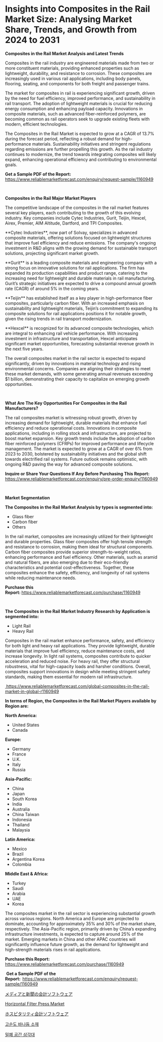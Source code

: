<p><h1>Insights into Composites in the Rail Market Size: Analysing Market Share, Trends, and Growth from 2024 to 2031</h1></p><p><strong>Composites in the Rail Market Analysis and Latest Trends</strong></p>
<p><p>Composites in the rail industry are engineered materials made from two or more constituent materials, providing enhanced properties such as lightweight, durability, and resistance to corrosion. These composites are increasingly used in various rail applications, including body panels, flooring, seating, and components for both freight and passenger trains. </p><p>The market for composites in rail is experiencing significant growth, driven by the need for fuel efficiency, improved performance, and sustainability in rail transport. The adoption of lightweight materials is crucial for reducing energy consumption and enhancing payload capacity. Innovations in composite materials, such as advanced fiber-reinforced polymers, are becoming common as rail operators seek to upgrade existing fleets with modern, efficient technologies. </p><p>The Composites in the Rail Market is expected to grow at a CAGR of 13.7% during the forecast period, reflecting a robust demand for high-performance materials. Sustainability initiatives and stringent regulations regarding emissions are further propelling this growth. As the rail industry continues to modernize, the trend towards integrating composites will likely expand, enhancing operational efficiency and contributing to environmental goals.</p></p>
<p><strong>Get a Sample PDF of the Report:&nbsp;</strong> <a href="https://www.reliablemarketforecast.com/enquiry/request-sample/1160949">https://www.reliablemarketforecast.com/enquiry/request-sample/1160949</a></p>
<p>&nbsp;</p>
<p><strong>Composites in the Rail Major Market Players</strong></p>
<p><p>The competitive landscape of the composites in the rail market features several key players, each contributing to the growth of this evolving industry. Key companies include Cytec Industries, Gurit, Teijin, Hexcel, Airex, Premier, AIM Altitude, Dartford, and TPI Composites.</p><p>**Cytec Industries**, now part of Solvay, specializes in advanced composite materials, offering solutions focused on lightweight structures that improve fuel efficiency and reduce emissions. The company's ongoing investment in R&D aligns with the growing demand for sustainable transport solutions, projecting significant market growth.</p><p>**Gurit** is a leading composite materials and engineering company with a strong focus on innovative solutions for rail applications. The firm has expanded its production capabilities and product range, catering to the increasing need for lightweight and durable materials in rail manufacturing. Gurit’s strategic initiatives are expected to drive a compound annual growth rate (CAGR) of around 5% in the coming years.</p><p>**Teijin** has established itself as a key player in high-performance fiber composites, particularly carbon fiber. With an increased emphasis on sustainability and lightweight materials, Teijin’s commitment to expanding its composite solutions for rail applications positions it for notable growth, given the rising trends in rail transport modernization.</p><p>**Hexcel** is recognized for its advanced composite technologies, which are integral to enhancing rail vehicle performance. With increasing investment in infrastructure and transportation, Hexcel anticipates significant market opportunities, forecasting substantial revenue growth in the next five years.</p><p>The overall composites market in the rail sector is expected to expand significantly, driven by innovations in material technology and rising environmental concerns. Companies are aligning their strategies to meet these market demands, with some generating annual revenues exceeding $1 billion, demonstrating their capacity to capitalize on emerging growth opportunities.</p></p>
<p>&nbsp;</p>
<p><strong>What Are The Key Opportunities For Composites in the Rail Manufacturers?</strong></p>
<p><p>The rail composites market is witnessing robust growth, driven by increasing demand for lightweight, durable materials that enhance fuel efficiency and reduce operational costs. Innovations in composite applications, including in rolling stock and infrastructure, are projected to boost market expansion. Key growth trends include the adoption of carbon fiber reinforced polymers (CFRPs) for improved performance and lifecycle management. The market is expected to grow at a CAGR of over 6% from 2023 to 2030, bolstered by sustainability initiatives and the global shift towards electrified rail systems. Future outlook remains optimistic, with ongoing R&D paving the way for advanced composite solutions.</p></p>
<p><strong>Inquire or Share Your Questions If Any Before Purchasing This Report:</strong> <a href="https://www.reliablemarketforecast.com/enquiry/pre-order-enquiry/1160949">https://www.reliablemarketforecast.com/enquiry/pre-order-enquiry/1160949</a></p>
<p>&nbsp;</p>
<p><strong>Market Segmentation</strong></p>
<p><strong>The Composites in the Rail Market Analysis by types is segmented into:</strong></p>
<p><ul><li>Glass fiber</li><li>Carbon fiber</li><li>Others</li></ul></p>
<p><p>In the rail market, composites are increasingly utilized for their lightweight and durable properties. Glass fiber composites offer high tensile strength and resistance to corrosion, making them ideal for structural components. Carbon fiber composites provide superior strength-to-weight ratios, enhancing performance and fuel efficiency. Other materials, such as aramid and natural fibers, are also emerging due to their eco-friendly characteristics and potential cost-effectiveness. Together, these composites enhance the safety, efficiency, and longevity of rail systems while reducing maintenance needs.</p></p>
<p><strong>Purchase this Report:&nbsp;</strong><a href="https://www.reliablemarketforecast.com/purchase/1160949">https://www.reliablemarketforecast.com/purchase/1160949</a></p>
<p>&nbsp;</p>
<p><strong>The Composites in the Rail Market Industry Research by Application is segmented into:</strong></p>
<p><ul><li>Light Rail</li><li>Heavy Rail</li></ul></p>
<p><p>Composites in the rail market enhance performance, safety, and efficiency for both light and heavy rail applications. They provide lightweight, durable materials that improve fuel efficiency, reduce maintenance costs, and increase longevity. In light rail systems, composites contribute to quicker acceleration and reduced noise. For heavy rail, they offer structural robustness, vital for high-capacity loads and harsher conditions. Overall, composites support innovations in design while meeting stringent safety standards, making them essential for modern rail infrastructure.</p></p>
<p><a href="https://www.reliablemarketforecast.com/global-composites-in-the-rail-market-in-global-r1160949">&nbsp;https://www.reliablemarketforecast.com/global-composites-in-the-rail-market-in-global-r1160949</a></p>
<p><strong>In terms of Region, the Composites in the Rail Market Players available by Region are:</strong></p>
<p>
    <p> <strong> North America: </strong>
        <ul>
            <li>United States</li>
            <li>Canada</li>
        </ul>
        </p> 
    <p> <strong> Europe: </strong>
        <ul>
            <li>Germany</li>
            <li>France</li>
            <li>U.K.</li>
            <li>Italy</li>
            <li>Russia</li>
        </ul>
        </p> 
    <p> <strong> Asia-Pacific: </strong>
        <ul>
            <li>China</li>
            <li>Japan</li>
            <li>South Korea</li>
            <li>India</li>
            <li>Australia</li>
            <li>China Taiwan</li>
            <li>Indonesia</li>
            <li>Thailand</li>
            <li>Malaysia</li>
        </ul>
        </p> 
    <p> <strong> Latin America: </strong>
        <ul>
            <li>Mexico</li>
            <li>Brazil</li>
            <li>Argentina Korea</li>
            <li>Colombia</li>
        </ul>
        </p> 
    <p> <strong> Middle East & Africa: </strong>
        <ul>
            <li>Turkey</li>
            <li>Saudi</li>
            <li>Arabia</li>
            <li>UAE</li>
            <li>Korea</li>
        </ul>
    </p>
    </p>
<p><p>The composites market in the rail sector is experiencing substantial growth across various regions. North America and Europe are projected to dominate, accounting for approximately 35% and 30% of the market share, respectively. The Asia-Pacific region, primarily driven by China’s expanding infrastructure investments, is expected to capture around 25% of the market. Emerging markets in China and other APAC countries will significantly influence future growth, as the demand for lightweight and high-strength materials rises in rail applications.</p></p>
<p><strong>Purchase this Report: </strong><a href="https://www.reliablemarketforecast.com/purchase/1160949">https://www.reliablemarketforecast.com/purchase/1160949</a></p>
<p>&nbsp;<strong>Get a Sample PDF of the Report:&nbsp;&nbsp;</strong><a href="https://www.reliablemarketforecast.com/enquiry/request-sample/1160949">https://www.reliablemarketforecast.com/enquiry/request-sample/1160949</a></p>
<p><strong></strong></p>
<p><p><a href="https://medium.com/@goldengate4/%E5%B8%82%E5%A0%B4%E3%81%AE%E6%B4%9E%E5%AF%9F-%E3%82%B0%E3%83%AD%E3%83%BC%E3%83%90%E3%83%AB%E3%83%A1%E3%83%87%E3%82%A3%E3%82%A2%E3%81%8A%E3%82%88%E3%81%B3%E6%96%B0%E8%81%9E%E4%BC%9A%E8%A8%88%E3%82%BD%E3%83%95%E3%83%88%E3%82%A6%E3%82%A7%E3%82%A2%E5%B8%82%E5%A0%B4%E3%81%AE%E4%BA%88%E6%B8%AC%E3%81%A8%E9%9D%A9%E6%96%B0%E3%81%AE%E3%83%88%E3%83%AC%E3%83%B3%E3%83%89-2024%E5%B9%B4-2031%E5%B9%B4-3cb56ea1eb0c">メディアと新聞の会計ソフトウェア</a></p><p><a href="https://www.linkedin.com/pulse/how-regional-markets-adapting-horizontal-filter-press-market-4ur2c?trackingId=lPxMUwI5TrGqLhjgNvP2vA%3D%3D">Horizontal Filter Press Market</a></p><p><a href="https://medium.com/@goldengate4/%E3%82%B0%E3%83%AD%E3%83%BC%E3%83%90%E3%83%AB%E3%83%9B%E3%82%B9%E3%83%94%E3%82%BF%E3%83%AA%E3%83%86%E3%82%A3%E4%BC%9A%E8%A8%88%E3%82%BD%E3%83%95%E3%83%88%E3%82%A6%E3%82%A7%E3%82%A2%E5%B8%82%E5%A0%B4%E3%81%AE%E3%82%B5%E3%82%A4%E3%82%BA%E3%81%AF-%E6%A5%AD%E7%95%8C%E3%81%AE%E4%BA%88%E6%B8%AC%E3%81%AB%E3%82%88%E3%82%8C%E3%81%B0-2024%E5%B9%B4%E3%81%8B%E3%82%892031%E5%B9%B4%E3%81%AB%E3%81%8B%E3%81%91%E3%81%A611-8-%E3%81%AEcagr%E3%82%92%E7%B5%8C%E9%A8%93%E3%81%99%E3%82%8B%E8%A6%8B%E8%BE%BC%E3%81%BF%E3%81%A7%E3%81%99-ee0812c9f6ea">ホスピタリティ会計ソフトウェア</a></p><p><a href="https://medium.com/@sadieelliott97/%EC%84%B8%EA%B3%84-high-purity-vanadium-material-market-%EC%9D%80-2024%EC%97%90%EC%84%9C-2031%EB%A1%9C-%EC%97%B0%ED%8F%89%EA%B7%A0-%EC%A6%9D%EA%B0%80%EC%9C%A8%EC%9D%84-%EB%B3%B4%EC%9D%BC-%EA%B2%83%EC%9C%BC%EB%A1%9C-%EC%98%88%EC%83%81%EB%90%A9%EB%8B%88%EB%8B%A4-f53c89cfbe67">고순도 바나듐 소재</a></p><p><a href="https://medium.com/@sadieelliott97/%EC%84%B8%EA%B3%84-confined-space-tripod-market-%EC%9D%80-2024%EC%97%90%EC%84%9C-2031%EB%A1%9C-%EC%97%B0%ED%8F%89%EA%B7%A0-%EC%A6%9D%EA%B0%80%EC%9C%A8%EC%9D%84-%EB%B3%B4%EC%9D%BC-%EA%B2%83%EC%9C%BC%EB%A1%9C-%EC%98%88%EC%83%81%EB%90%A9%EB%8B%88%EB%8B%A4-872191176ed5">밀폐 공간 삼각대</a></p></p>